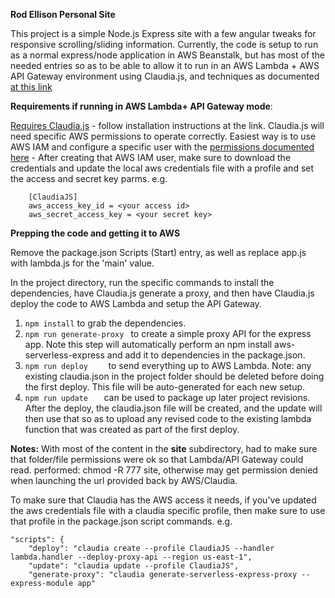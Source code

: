 **Rod Ellison Personal Site**

This project is a simple Node.js Express site with a few angular tweaks for responsive scrolling/sliding information.  Currently, the code is setup to run as a normal express/node application in AWS Beanstalk, but
has most of the needed entries so as to be able to allow it to run in an AWS Lambda + AWS API Gateway environment using Claudia.js, and techniques as documented [at this link](https://aws.amazon.com/blogs/aws/running-express-applications-on-aws-lambda-and-amazon-api-gateway/?sc_channel=sm&sc_campaign=launch_Mobile_da831205&sc_publisher=fb_ln&sc_content=AWS_Severless_Express%3D&sc_country=global&sc_geo=global&sc_outcome=launches&adbsc=social_launches_20161007_66697356&adbid=UPDATE-c2382910-6190300418363445248&adbpl=li&adbpr=2382910)


**Requirements if running in AWS Lambda+ API Gateway mode**:

[Requires Claudia.js](https://claudiajs.com/) - follow installation instructions at the link.
Claudia.js will need specific AWS permissions to operate correctly. Easiest way is to use AWS IAM and configure a specific user with the [permissions documented here](https://claudiajs.com/tutorials/installing.html)
    - After creating that AWS IAM user, make sure to download the credentials and update the local aws credentials file with a profile and set the access and secret key parms.
e.g.
```   
    [ClaudiaJS]
    aws_access_key_id = <your access id>
    aws_secret_access_key = <your secret key>
```

**Prepping the code and getting it to AWS**

Remove the package.json Scripts (Start) entry, as well as replace app.js with lambda.js for the 'main' value.

In the project directory, run the specific commands to install the dependencies, have Claudia.js generate a proxy, and then have Claudia.js deploy the code to AWS Lambda and setup the API Gateway.

1.  ```npm install```                 to grab the dependencies.
2.  ```npm run generate-proxy ```     to create a simple proxy API for the express app. Note this step will automatically perform an npm install aws-serverless-express and add it to dependencies in the package.json.
3.  ```npm run deploy    ```          to send everything up to AWS Lambda. Note: any existing claudia.json in the project folder should be deleted before doing the first deploy. This file will be auto-generated for each new setup. 
4.  ```npm run update   ```           can be used to package up later project revisions. After the deploy, the claudia.json file will be created, and the update will then use that so as to upload any revised code to the existing lambda function that was created as part of the first deploy.

**Notes:**
With most of the content in the **site** subdirectory, had to make sure that folder/file permissions were ok so that Lambda/API Gateway could read.
performed:   chmod -R 777 site, otherwise may get permission denied when launching the url provided back by AWS/Claudia.

To make sure that Claudia has the AWS access it needs, if you've updated the aws credentials file with a claudia specific profile, then make sure to use that profile in the package.json script commands.
e.g. 

``` 
"scripts": {
    "deploy": "claudia create --profile ClaudiaJS --handler lambda.handler --deploy-proxy-api --region us-east-1",
    "update": "claudia update --profile ClaudiaJS",
    "generate-proxy": "claudia generate-serverless-express-proxy --express-module app"
```
